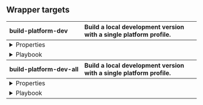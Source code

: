 ## Wrapper targets

<table>
    <thead>
    <tr align="left">
        <th><b>build-platform-dev</b></th>
        <th width="100%">Build a local development version with a single platform profile.</th>
    </tr>
    </thead>
    <tbody>
    <tr>
        <td colspan="2">
            <details><summary>Properties</summary>
            <table width="100%">
                <thead>
                <tr align="left">
                    <th width="25%">Property</th>
                    <th width="25%">Value</th>
                    <th width="50%">Description</th>
                </tr>
                </thead>
                <tbody>
                <tr>
                    <td>dir-build</td>
                    <td>${build.platform.dir}</td>
                    <td>Sets the directory in which to build.</td>
                </tr>
                <tr>
                    <td>dir-profiles</td>
                    <td>${build.platform.dir.profile}</td>
                    <td>Sets the profiles directory which to link in.</td>
                </tr>
                </tbody>
            </table>
            </details>
        </td>
    </tr>
    <tr>
        <td colspan="2">
            <details><summary>Playbook</summary>
            <table width="100%">
                <thead>
                <tr align="left">
                    <th width="25%">Callback target</th>
                    <th width="25%">Buildfile</th>
                    <th width="50%">Description</th>
                </tr>
                </thead>
                <tbody>
                <tr>
                    <td>project-subsite-backup</td>
                    <td>project.xml</td>
                    <td>Some description of this target</td>
                </tr>
                <tr>
                    <td>project-scratch-build</td>
                    <td>project.xml</td>
                    <td>Some description of this target.</td>
                </tr>
                </tbody>
            </table>
            </details>
        </td>
    </tr>
    </tbody>
    <thead>
    <tr align="left">
        <th nowrap><b>build-platform-dev-all</b></th>
        <th width="100%">Build a local development version with a single platform profile.</th>
    </tr>
    </thead>
    <tbody>
    <tr>
        <td colspan="2">
            <details><summary>Properties</summary>
            <table width="100%">
                <thead>
                <tr align="left">
                    <th width="25%">Property</th>
                    <th width="25%">Value</th>
                    <th width="50%">Description</th>
                </tr>
                </thead>
                <tbody>
                <tr>
                    <td>dir-build</td>
                    <td>${build.platform.dir}</td>
                    <td>Sets the directory in which to build.</td>
                </tr>
                <tr>
                    <td>dir-profiles</td>
                    <td>${build.platform.dir.profile}</td>
                    <td>Sets the profiles directory which to link in.</td>
                </tr>
                </tbody>
            </table>
            </details>
        </td>
    </tr>
    <tr>
        <td colspan="2">
            <details><summary>Playbook</summary>
            <table width="100%">
                <thead>
                <tr align="left">
                    <th width="25%">Callback target</th>
                    <th width="25%">Buildfile</th>
                    <th width="50%">Description</th>
                </tr>
                </thead>
                <tbody>
                <tr>
                    <td>project-subsite-backup</td>
                    <td>project.xml</td>
                    <td>Some description of this target</td>
                </tr>
                <tr>
                    <td>project-scratch-build</td>
                    <td>project.xml</td>
                    <td>Some description of this target.</td>
                </tr>
                </tbody>
            </table>
            </details>
        </td>
    </tr>
    </tbody>
</table>
